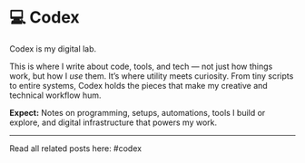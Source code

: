 # 💻 Codex

Codex is my digital lab.

This is where I write about code, tools, and tech — not just how things work, but how I *use* them. It’s where utility meets curiosity. From tiny scripts to entire systems, Codex holds the pieces that make my creative and technical workflow hum.

**Expect:** Notes on programming, setups, automations, tools I build or explore, and digital infrastructure that powers my work.


---

Read all related posts here: #codex

